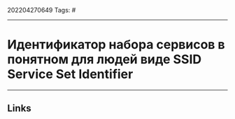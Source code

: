 202204270649
Tags: #

---

# Идентификатор набора сервисов в понятном для людей виде SSID Service Set Identifier


---
## Links
